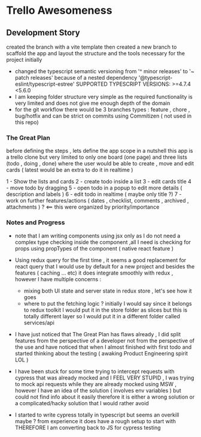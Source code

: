 # Trello Awesomeness

## Development Story

created the branch with a vite template then created a new branch to scaffold the app and layout the structure and the tools necessary for the project initially

- changed the typescript semantic versioning from '^ minor releases' to '~ patch releases' because of a nested dependency '@typescript-eslint/typescript-estree' SUPPORTED TYPESCRIPT VERSIONS: >=4.7.4 <5.6.0
- I am keeping folder structure very simple as the required functionality is very limited and does not give me enough depth of the domain
- for the git workflow there would be 3 branches types : feature , chore , bug/hotfix and can be strict on commits using Commitizen ( not used in this repo)

### The Great Plan

before defining the steps , lets define the app scope
in a nutshell this app is a trello clone but very limited to only one board (one page) and three lists (todo , doing , done) where the user would be able to create , move and edit cards ( latest would be an extra to do it in realtime )

1 - Show the lists and cards
2 - create todo inside a list
3 - edit cards title
4 - move todo by dragging
5 - open todo in a popup to edit more details ( description and labels )
6 - edit todo in realtime ( maybe only title ?)
7 - work on further features/actions ( dates , checklist, comments , archived , attachments ) ? <== this were organized by priority/importance

### Notes and Progress

- note that I am writing components using jsx only as I do not need a complex type checking inside the component ,all I need is checking for props using propTypes of the component ( native react feature )

- Using redux query for the first time , it seems a good replacement for react query that I would use by default for a new project and besides the features ( caching ... etc) it does integrate smoothly with redux , however I have multiple concerns :

  - mixing both UI state and server state in redux store , let's see how it goes
  - where to put the fetching logic ? initially I would say since it belongs to redux toolkit I would put it in the store folder as slices but this is totally different layer so I would put it in a different folder called services/api

- I have just noticed that The Great Plan has flaws already , I did split features from the perspective of a developer not from the perspective of the use and have noticed that when I almost finished with first todo and started thinking about the testing ( awaking Product Engineering spirit LOL )

- I have been stuck for some time trying to intercept requests with cypress that was already mocked and I FEEL VERY STUPID , I was trying to mock api requests while they are already mocked using MSW , however I have an idea of the solution ( involves env variables ) but could not find info about it easily therefore it is either a wrong solution or a complicated/hacky solution that I would rather avoid

- I started to write cypress totally in typescript but seems an overkill maybe ? from experience it does have a rough setup to start with THEREFORE I am converting back to JS for cypress testing
